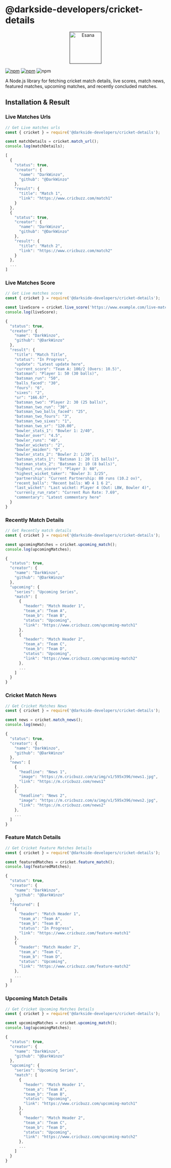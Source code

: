 # @darkside-developers/cricket-details


<p align="center">
  <a href="" rel="noopener">
 <img width=100px height=100px src="https://i.ibb.co/mT0KR26/pngimg-com-cricket-PNG104.png" alt="Esana"></a>
</p>

[![npm](https://img.shields.io/npm/v/@darkside-developers/cricket-details)](https://www.npmjs.com/package/@darkside-developers/cricket-details)
[![npm](https://img.shields.io/npm/dt/@darkside-developers/cricket-details)](https://www.npmjs.com/package/@darkside-developers/cricket-details)
![npm](https://img.shields.io/npm/l/@darkside-developers/cricket-details)


A Node.js library for fetching cricket match details, live scores, match news, featured matches, upcoming matches, and recently concluded matches.

## Installation & Result

### Live Matches Urls
```javascript
// Get Live matches urls
const { cricket } = require('@darkside-developers/cricket-details');

const matchDetails = cricket.match_url();
console.log(matchDetails);
```
```javascript
[
  {
    "status": true,
    "creator": {
      "name": "DarkWinzo",
      "github": "@DarkWinzo"
    },
    "result": {
      "title": "Match 1",
      "link": "https://www.cricbuzz.com/match1"
    }
  },
  {
    "status": true,
    "creator": {
      "name": "DarkWinzo",
      "github": "@DarkWinzo"
    },
    "result": {
      "title": "Match 2",
      "link": "https://www.cricbuzz.com/match2"
    }
  },
  ...
]
```

### Live Matches Score
```javascript
// Get Live matches score
const { cricket } = require('@darkside-developers/cricket-details');

const liveScore = cricket.live_score('https://www.example.com/live-match');
console.log(liveScore);
```
```javascript
{
  "status": true,
  "creator": {
    "name": "DarkWinzo",
    "github": "@DarkWinzo"
  },
  "result": {
    "title": "Match Title",
    "status": "In Progress",
    "update": "Latest update here",
    "current_score": "Team A: 100/2 (Overs: 10.5)",
    "batsman": "Player 1: 50 (30 balls)",
    "batsman_run": "50",
    "balls_faced": "30",
    "fours": "6",
    "sixes": "2",
    "sr": "166.67",
    "batsman_two": "Player 2: 30 (25 balls)",
    "batsman_two_run": "30",
    "batsman_two_balls_faced": "25",
    "batsman_two_fours": "3",
    "batsman_two_sixes": "1",
    "batsman_two_sr": "120.00",
    "bowler_stats_1": "Bowler 1: 2/40",
    "bowler_over": "4.5",
    "bowler_runs": "40",
    "bowler_wickets": "2",
    "bowler_maiden": "0",
    "bowler_stats_2": "Bowler 2: 1/20",
    "batsman_stats_1": "Batsman 1: 20 (15 balls)",
    "batsman_stats_2": "Batsman 2: 10 (8 balls)",
    "highest_run_scorer": "Player 3: 60",
    "highest_wicket_taker": "Bowler 3: 3/25",
    "partnership": "Current Partnership: 80 runs (10.2 ov)",
    "recent_balls": "Recent balls: WD 4 1 6 2",
    "last_wicket": "Last wicket: Player 4 (Out: LBW, Bowler 4)",
    "currenly_run_rate": "Current Run Rate: 7.69",
    "commentary": "Latest commentary here"
  }
}
```

### Recently Match Details
```javascript
// Get Recently match details
const { cricket } = require('@darkside-developers/cricket-details');

const upcomingMatches = cricket.upcoming_match();
console.log(upcomingMatches);
```
```javascript
{
  "status": true,
  "creator": {
    "name": "DarkWinzo",
    "github": "@DarkWinzo"
  },
  "upcoming": {
    "series": "Upcoming Series",
    "match": [
      {
        "header": "Match Header 1",
        "team_a": "Team A",
        "team_b": "Team B",
        "status": "Upcoming",
        "link": "https://www.cricbuzz.com/upcoming-match1"
      },
      {
        "header": "Match Header 2",
        "team_a": "Team C",
        "team_b": "Team D",
        "status": "Upcoming",
        "link": "https://www.cricbuzz.com/upcoming-match2"
      },
      ...
    ]
  }
}
```

### Cricket Match News
```javascript
// Get Cricket Matches News
const { cricket } = require('@darkside-developers/cricket-details');

const news = cricket.match_news();
console.log(news);
```
```javascript
{
  "status": true,
  "creator": {
    "name": "DarkWinzo",
    "github": "@DarkWinzo"
  },
  "news": [
    {
      "headline": "News 1",
      "image": "https://m.cricbuzz.com/a/img/v1/595x396/news1.jpg",
      "link": "https://m.cricbuzz.com/news1"
    },
    {
      "headline": "News 2",
      "image": "https://m.cricbuzz.com/a/img/v1/595x396/news2.jpg",
      "link": "https://m.cricbuzz.com/news2"
    },
    ...
  ]
}
```

### Feature Match Details
```javascript
// Get Cricket Feature Matches Details
const { cricket } = require('@darkside-developers/cricket-details');

const featuredMatches = cricket.feature_match();
console.log(featuredMatches);
```
```javascript
{
  "status": true,
  "creator": {
    "name": "DarkWinzo",
    "github": "@DarkWinzo"
  },
  "featured": [
    {
      "header": "Match Header 1",
      "team_a": "Team A",
      "team_b": "Team B",
      "status": "In Progress",
      "link": "https://www.cricbuzz.com/feature-match1"
    },
    {
      "header": "Match Header 2",
      "team_a": "Team C",
      "team_b": "Team D",
      "status": "Upcoming",
      "link": "https://www.cricbuzz.com/feature-match2"
    },
    ...
  ]
}
```

### Upcoming Match Details
```javascript
// Get Cricket Upcoming Matches Details
const { cricket } = require('@darkside-developers/cricket-details');

const upcomingMatches = cricket.upcoming_match();
console.log(upcomingMatches);
```
```javascript
{
  "status": true,
  "creator": {
    "name": "DarkWinzo",
    "github": "@DarkWinzo"
  },
  "upcoming": {
    "series": "Upcoming Series",
    "match": [
      {
        "header": "Match Header 1",
        "team_a": "Team A",
        "team_b": "Team B",
        "status": "Upcoming",
        "link": "https://www.cricbuzz.com/upcoming-match1"
      },
      {
        "header": "Match Header 2",
        "team_a": "Team C",
        "team_b": "Team D",
        "status": "Upcoming",
        "link": "https://www.cricbuzz.com/upcoming-match2"
      },
      ...
    ]
  }
}
```


